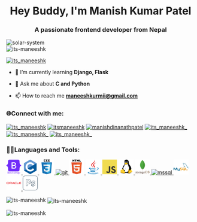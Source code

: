 <!-- ![MasterHead](https://media.licdn.com/dms/image/D4D16AQFaw1QPlc3nXg/profile-displaybackgroundimage-shrink_350_1400/0/1706758326991?e=1715817600&v=beta&t=C-jspNaGqJdPaI3FV92Wqs7VFa2B9a4IQ0cLcy1w-FM) -->
<h1 align="center">Hey Buddy, I'm Manish Kumar Patel</h1>
<h3 align="center">A passionate frontend developer from Nepal</h3>
<img align="right" alt="solar-system" title="Solar System" width="600" src="https://i.ibb.co/sJMcjnR/solar-system-5702-512.gif">

<p align="left"> <img src="https://komarev.com/ghpvc/?username=its-maneeshk&label=Profile%20views&color=0e75b6&style=flat" alt="its-maneeshk" /> </p>

<p align="left"> <a href="https://twitter.com/its_maneeshk" target="blank"><img src="https://img.shields.io/twitter/follow/its_maneeshk?logo=twitter&style=for-the-badge" alt="its_maneeshk" /></a> </p>

- 🌱 I’m currently learning **Django, Flask**

- 💬 Ask me about **C and Python**

- 📫 How to reach me **maneeshkurmii@gmail.com**

<h3 align="left">🌐Connect with me:</h3>
<p align="left">
<a href="https://twitter.com/its_maneeshk" target="blank"><img align="center" src="https://raw.githubusercontent.com/rahuldkjain/github-profile-readme-generator/master/src/images/icons/Social/twitter.svg" alt="its_maneeshk" height="30" width="40" /></a>
<a href="https://linkedin.com/in/itsmaneeshk" target="blank"><img align="center" src="https://raw.githubusercontent.com/rahuldkjain/github-profile-readme-generator/master/src/images/icons/Social/linked-in-alt.svg" alt="itsmaneeshk" height="30" width="40" /></a>
<a href="https://fb.com/manishdinanathpatel" target="blank"><img align="center" src="https://raw.githubusercontent.com/rahuldkjain/github-profile-readme-generator/master/src/images/icons/Social/facebook.svg" alt="manishdinanathpatel" height="30" width="40" /></a>
<a href="https://instagram.com/its_maneeshk_" target="blank"><img align="center" src="https://raw.githubusercontent.com/rahuldkjain/github-profile-readme-generator/master/src/images/icons/Social/instagram.svg" alt="its_maneeshk_" height="30" width="40" /></a>
<a href="https://www.behance.net/its_maneeshk_" target="blank"><img align="center" src="https://raw.githubusercontent.com/rahuldkjain/github-profile-readme-generator/master/src/images/icons/Social/behance.svg" alt="its_maneeshk_" height="30" width="40" /></a>
<a href="https://www.leetcode.com/its_maneeshk_" target="blank"><img align="center" src="https://raw.githubusercontent.com/rahuldkjain/github-profile-readme-generator/master/src/images/icons/Social/leet-code.svg" alt="its_maneeshk_" height="30" width="40" /></a>
</p>

<h3 align="left">👩‍💻Languages and Tools:</h3>
<p align="left"> <a href="https://getbootstrap.com" target="_blank" rel="noreferrer"> <img src="https://raw.githubusercontent.com/devicons/devicon/master/icons/bootstrap/bootstrap-plain-wordmark.svg" alt="bootstrap" width="40" height="40"/> </a> <a href="https://www.cprogramming.com/" target="_blank" rel="noreferrer"> <img src="https://raw.githubusercontent.com/devicons/devicon/master/icons/c/c-original.svg" alt="c" width="40" height="40"/> </a> <a href="https://www.w3schools.com/css/" target="_blank" rel="noreferrer"> <img src="https://raw.githubusercontent.com/devicons/devicon/master/icons/css3/css3-original-wordmark.svg" alt="css3" width="40" height="40"/> </a> <a href="https://git-scm.com/" target="_blank" rel="noreferrer"> <img src="https://www.vectorlogo.zone/logos/git-scm/git-scm-icon.svg" alt="git" width="40" height="40"/> </a> <a href="https://www.w3.org/html/" target="_blank" rel="noreferrer"> <img src="https://raw.githubusercontent.com/devicons/devicon/master/icons/html5/html5-original-wordmark.svg" alt="html5" width="40" height="40"/> </a> <a href="https://www.java.com" target="_blank" rel="noreferrer"> <img src="https://raw.githubusercontent.com/devicons/devicon/master/icons/java/java-original.svg" alt="java" width="40" height="40"/> </a> <a href="https://developer.mozilla.org/en-US/docs/Web/JavaScript" target="_blank" rel="noreferrer"> <img src="https://raw.githubusercontent.com/devicons/devicon/master/icons/javascript/javascript-original.svg" alt="javascript" width="40" height="40"/> </a> <a href="https://www.linux.org/" target="_blank" rel="noreferrer"> <img src="https://raw.githubusercontent.com/devicons/devicon/master/icons/linux/linux-original.svg" alt="linux" width="40" height="40"/> </a> <a href="https://www.mongodb.com/" target="_blank" rel="noreferrer"> <img src="https://raw.githubusercontent.com/devicons/devicon/master/icons/mongodb/mongodb-original-wordmark.svg" alt="mongodb" width="40" height="40"/> </a> <a href="https://www.microsoft.com/en-us/sql-server" target="_blank" rel="noreferrer"> <img src="https://www.svgrepo.com/show/303229/microsoft-sql-server-logo.svg" alt="mssql" width="40" height="40"/> </a> <a href="https://www.mysql.com/" target="_blank" rel="noreferrer"> <img src="https://raw.githubusercontent.com/devicons/devicon/master/icons/mysql/mysql-original-wordmark.svg" alt="mysql" width="40" height="40"/> </a> <a href="https://www.oracle.com/" target="_blank" rel="noreferrer"> <img src="https://raw.githubusercontent.com/devicons/devicon/master/icons/oracle/oracle-original.svg" alt="oracle" width="40" height="40"/> </a> <a href="https://www.photoshop.com/en" target="_blank" rel="noreferrer"> <img src="https://raw.githubusercontent.com/devicons/devicon/master/icons/photoshop/photoshop-line.svg" alt="photoshop" width="40" height="40"/> </a> </p>

<p><img align="left" src="https://github-readme-stats.vercel.app/api/top-langs?username=its-maneeshk&show_icons=true&locale=en&layout=compact" alt="its-maneeshk" /></p>

<p>&nbsp;<img align="center" src="https://github-readme-stats.vercel.app/api?username=its-maneeshk&show_icons=true&locale=en" alt="its-maneeshk" /></p>

<p><img align="center" src="https://github-readme-streak-stats.herokuapp.com/?user=its-maneeshk&" alt="its-maneeshk" /></p>
